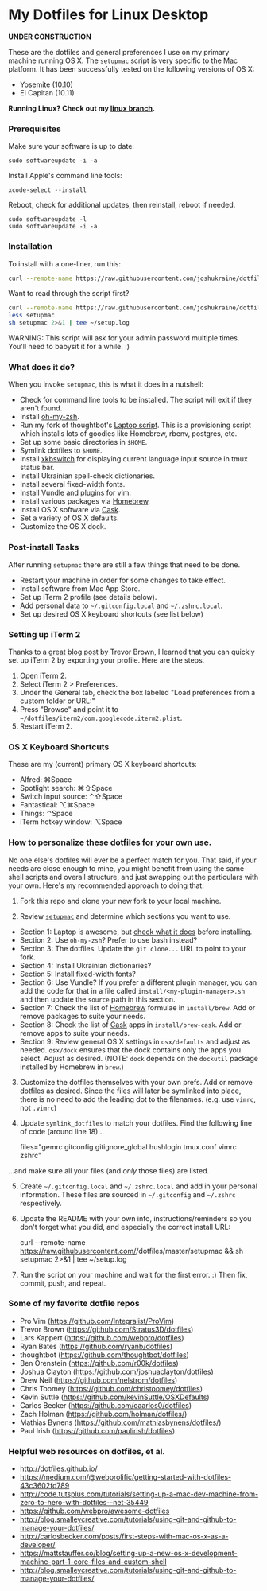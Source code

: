 # My Dotfiles for Linux Desktop

**UNDER CONSTRUCTION**

These are the dotfiles and general preferences I use on my primary machine running OS X. The `setupmac` script is very specific to the Mac platform. It has been successfully tested on the following versions of OS X:

* Yosemite (10.10)
* El Capitan (10.11)

**Running Linux? Check out my [linux branch](https://github.com/joshukraine/dotfiles/tree/linux).**


### Prerequisites

Make sure your software is up to date:

	sudo softwareupdate -i -a

Install Apple's command line tools:

	xcode-select --install

Reboot, check for additional updates, then reinstall, reboot if needed.

	sudo softwareupdate -l
	sudo softwareupdate -i -a


### Installation

To install with a one-liner, run this:

```sh
curl --remote-name https://raw.githubusercontent.com/joshukraine/dotfiles/master/setupmac && sh setupmac 2>&1 | tee ~/setup.log
```

Want to read through the script first?
```sh
curl --remote-name https://raw.githubusercontent.com/joshukraine/dotfiles/master/setupmac
less setupmac
sh setupmac 2>&1 | tee ~/setup.log
```

WARNING: This script will ask for your admin password multiple times. You'll need to babysit it for a while. :)


### What does it do?

When you invoke `setupmac`, this is what it does in a nutshell:

* Check for command line tools to be installed. The script will exit if they aren't found.
* Install [oh-my-zsh](https://github.com/robbyrussell/oh-my-zsh).
* Run my fork of thoughtbot's [Laptop script](https://github.com/joshukraine/laptop). This is a provisioning script which installs lots of goodies like Homebrew, rbenv, postgres, etc.
* Set up some basic directories in `$HOME`.
* Symlink dotfiles to `$HOME`.
* Install [xkbswitch](https://github.com/joshukraine/xkbswitch-macosx) for displaying current language input source in tmux status bar.
* Install Ukrainian spell-check dictionaries.
* Install several fixed-width fonts.
* Install Vundle and plugins for vim.
* Install various packages via [Homebrew](http://brew.sh/).
* Install OS X software via [Cask](http://caskroom.io/).
* Set a variety of OS X defaults.
* Customize the OS X dock.


### Post-install Tasks

After running `setupmac` there are still a few things that need to be done.

* Restart your machine in order for some changes to take effect.
* Install software from Mac App Store.
* Set up iTerm 2 profile (see details below).
* Add personal data to `~/.gitconfig.local` and `~/.zshrc.local`.
* Set up desired OS X keyboard shortcuts (see list below)


### Setting up iTerm 2

Thanks to a [great blog post](http://stratus3d.com/blog/2015/02/28/sync-iterm2-profile-with-dotfiles-repository/) by Trevor Brown, I learned that you can quickly set up iTerm 2 by exporting your profile. Here are the steps.

1. Open iTerm 2.
2. Select iTerm 2 > Preferences.
3. Under the General tab, check the box labeled "Load preferences from a custom folder or URL:"
4. Press "Browse" and point it to `~/dotfiles/iterm2/com.googlecode.iterm2.plist`.
5. Restart iTerm 2.


### OS X Keyboard Shortcuts

These are my (current) primary OS X keyboard shortcuts:

* Alfred: &#8984;Space
* Spotlight search: &#8984;&#8679;Space
* Switch input source: &#8963;&#8679;Space
* Fantastical: &#8997;&#8984;Space
* Things: &#8963;Space
* iTerm hotkey window: &#8997;Space


### How to personalize these dotfiles for your own use.

No one else's dotfiles will ever be a perfect match for you. That said, if your needs are close enough to mine, you might benefit from using the same shell scripts and overall structure, and just swapping out the particulars with your own. Here's my recommended approach to doing that:

1) Fork this repo and clone your new fork to your local machine.

2) Review [`setupmac`](https://github.com/joshukraine/dotfiles/blob/master/setupmac) and determine which sections you want to use.

* Section 1: Laptop is awesome, but [check what it does](https://github.com/joshukraine/laptop) before installing.
* Section 2: Use `oh-my-zsh`? Prefer to use bash instead?
* Section 3: The dotfiles. Update the `git clone...` URL to point to your fork.
* Section 4: Install Ukrainian dictionaries?
* Section 5: Install fixed-width fonts?
* Section 6: Use Vundle? If you prefer a different plugin manager, you can add the code for that in a file called `install/<my-plugin-manager>.sh` and then update the `source` path in this section.
* Section 7: Check the list of [Homebrew](http://brew.sh/) formulae in `install/brew`. Add or remove packages to suite your needs.
* Section 8: Check the list of [Cask](http://caskroom.io/) apps in `install/brew-cask`. Add or remove apps to suite your needs.
* Section 9: Review general OS X settings in `osx/defaults` and adjust as needed. `osx/dock` ensures that the dock contains only the apps you select. Adjust as desired. (NOTE: `dock` depends on the `dockutil` package installed by Homebrew in `brew`.)

3) Customize the dotfiles themselves with your own prefs. Add or remove dotfiles as desired. Since the files will later be symlinked into place, there is no need to add the leading dot to the filenames. (e.g. use `vimrc`, not `.vimrc`)

4) Update `symlink_dotfiles` to match your dotfiles. Find the following line of code (around line 18)...

	files="gemrc gitconfig gitignore_global hushlogin tmux.conf vimrc zshrc"

...and make sure all your files (and *only* those files) are listed.

5) Create `~/.gitconfig.local` and `~/.zshrc.local` and add in your personal information. These files are sourced in `~/.gitconfig` and `~/.zshrc` respectively.

6) Update the README with your own info, instructions/reminders so you don't forget what you did, and especially the correct install URL:

	curl --remote-name https://raw.githubusercontent.com/<your-github-username>/dotfiles/master/setupmac && sh setupmac 2>&1 | tee ~/setup.log

7) Run the script on your machine and wait for the first error. :) Then fix, commit, push, and repeat.


### Some of my favorite dotfile repos

* Pro Vim (https://github.com/Integralist/ProVim)
* Trevor Brown (https://github.com/Stratus3D/dotfiles)
* Lars Kappert (https://github.com/webpro/dotfiles)
* Ryan Bates (https://github.com/ryanb/dotfiles)
* thoughtbot (https://github.com/thoughtbot/dotfiles)
* Ben Orenstein (https://github.com/r00k/dotfiles)
* Joshua Clayton (https://github.com/joshuaclayton/dotfiles)
* Drew Neil (https://github.com/nelstrom/dotfiles)
* Chris Toomey (https://github.com/christoomey/dotfiles)
* Kevin Suttle (https://github.com/kevinSuttle/OSXDefaults)
* Carlos Becker (https://github.com/caarlos0/dotfiles)
* Zach Holman (https://github.com/holman/dotfiles/)
* Mathias Bynens (https://github.com/mathiasbynens/dotfiles/)
* Paul Irish (https://github.com/paulirish/dotfiles)


### Helpful web resources on dotfiles, et al.

* http://dotfiles.github.io/
* https://medium.com/@webprolific/getting-started-with-dotfiles-43c3602fd789
* http://code.tutsplus.com/tutorials/setting-up-a-mac-dev-machine-from-zero-to-hero-with-dotfiles--net-35449
* https://github.com/webpro/awesome-dotfiles
* http://blog.smalleycreative.com/tutorials/using-git-and-github-to-manage-your-dotfiles/
* http://carlosbecker.com/posts/first-steps-with-mac-os-x-as-a-developer/
* https://mattstauffer.co/blog/setting-up-a-new-os-x-development-machine-part-1-core-files-and-custom-shell
* http://blog.smalleycreative.com/tutorials/using-git-and-github-to-manage-your-dotfiles/
